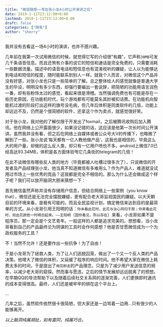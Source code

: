 ```yaml
---
title: "微信随想——写在张小龙4小时公开演讲之后"
date: 2019-1-11T23:12:00+8:00
lastmod: 2019-1-11T23:12:00+8:00
draft: false
categories: ["随笔"]
author: "sherry"
---
```

我并没有去看这一场4小时的演讲，也并不感兴趣。

几年前在我第一次试用微信的时候，就觉得它写的介绍很"有趣"。它声称`30MB`可发几千条语音信息。而且还煞有介事的说它的短信和通话是完全免费的，只需要消耗一些数据流量。描述中的语音电话和短信息也有混淆视听的嫌疑，让人以为能够达到电话和短信的程度，随时能联系到别人一样。就我个人而言，对微信这个产品并没有好感，对张小龙也只是一些简单的了解。总之整体给人的感觉就像是普通大学生的毕设，明明没有多少东西，却强行要编出一套说辞，把简陋的功能用语言润色一番，却有些粉饰太过的感觉，看起来很是滑稽。当然强调免费也有可能是存在一些历史原因，在功能机时代，玩个游戏都有可能莫名其妙被扣话费。在功能机向智能机过渡的阶段打出这样的旗号没毛病，但几年后体积是同类软件的几倍，功能上却远远不及，仍然是个很简陋的软件，还拿这个作为卖点，就感觉很好笑。

<!--more-->

对于张小龙，我对他的了解仅限于开发出了foxmail，之后被腾讯收购后加入腾讯。他在网络上公开露面很少，如果没记错的话，这应该是他第一次长时间公开演讲。虽然我并没有看，但之后在网络上自媒体或者公众号大V的传播下，也略微了解到了一些。张小龙说‘每天都有一亿人教他做产品’，这我也是相信的，毕竟这么大的用户量，却做的这么反人类，却只有一亿用户喷也不多。android上微信7.0已经高达93.34MB，体积是各方面体验甩它几条街的telegram的几倍！

在此不谈微信有哪些反人类的地方（毕竟都被人吐槽过很多次了），只说微信的开发者及产品经理张小龙，他当真不知道微信有多难用么？作为产品人，难道就没试用过市场上一些优秀的竞品？这我都是完全不相信的。那么为什么还会做成这个样子呢？我们可以放开脑洞大胆来猜想一下：

首先微信虽然声称并没有存储用户信息，但结合网络上一些案例（you know that），微信还是无法完全摆脱嫌疑，更有配合老大哥监视国民的嫌疑。以大天朝目前的环境来看，是极有可能的。而且全民监视计划，搞定微信来达到目的是最简单的方式。从小龙哥引用王阳明的话：`你未看此花时，此花与汝心同归于寂；你来看此花时，则此花颜色一时明白起来。——王阳明`（`因你看见，所以存在`）来看，小龙哥如果不是程序员，那一定会是个文艺青年。一般这样的人都是追求完美的。想想看，当小龙哥看到自己的产品最终沦为阴谋的工具时会作何感想？他是否甘愿微信成为一个为政权服务的工具？

不！当然不允许！还是要作出一些抗争！为了自由！

于是小龙哥为了拯救人类，为了让人们逃脱囚笼，做出了一个又一个反人类的产品决策。他增大了微信的体积，又延缓了程序的响应时间。他不希望大家在微信上耗费太多的时间，于是提出了`用完即走`的产品理念，只是为了减少用户发送信息的频率，以减少老大哥的窥探。然而事与愿违，之后的情节发展却远远脱离了的预想。在早期QQ的导流帮助下以及随着后续社交关系网的逐渐完善，人们更换即时通讯的成本变得很高。最终，人们还是被牢牢的绑在这个平台上。

...

几年之后，虽然软件依然很卡很简陋，但大家还是一边骂着一边用...只有很少的人能够离开。

_以上脑洞纯属胡扯，如有雷同，纯属巧合。_